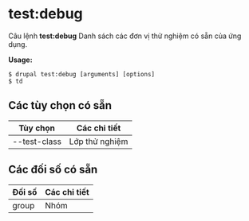 # test:debug
Câu lệnh **test:debug** Danh sách các đơn vị thử nghiệm có sẵn của ứng dụng.

**Usage:**
```
$ drupal test:debug [arguments] [options] 
$ td  
```

## Các tùy chọn có sẵn
Tùy chọn | Các chi tiết
-------|-------------
--test-class | Lớp thử nghiệm

## Các đối số có sẵn
Đối số | Các chi tiết
---------|-------------
group | Nhóm

